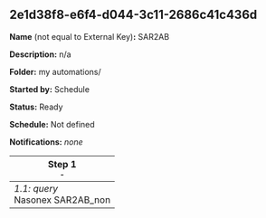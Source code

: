 ## 2e1d38f8-e6f4-d044-3c11-2686c41c436d

**Name** (not equal to External Key)**:** SAR2AB

**Description:** n/a

**Folder:** my automations/

**Started by:** Schedule

**Status:** Ready

**Schedule:** Not defined

**Notifications:** _none_


| Step 1<br>_<small>-</small>_ |
| --- |
| _1.1: query_<br>Nasonex SAR2AB_non |
